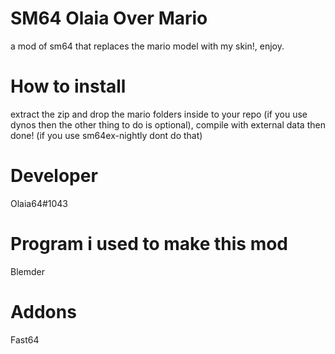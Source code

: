 # SM64 Olaia Over Mario
a mod of sm64 that replaces the mario model with my skin!, enjoy.
# How to install
extract the zip and drop the mario folders inside to your repo (if you use dynos then the other thing to do is optional), compile with external data then done! (if you use sm64ex-nightly dont do that)
# Developer
Olaia64#1043
# Program i used to make this mod
Blemder
# Addons
Fast64
